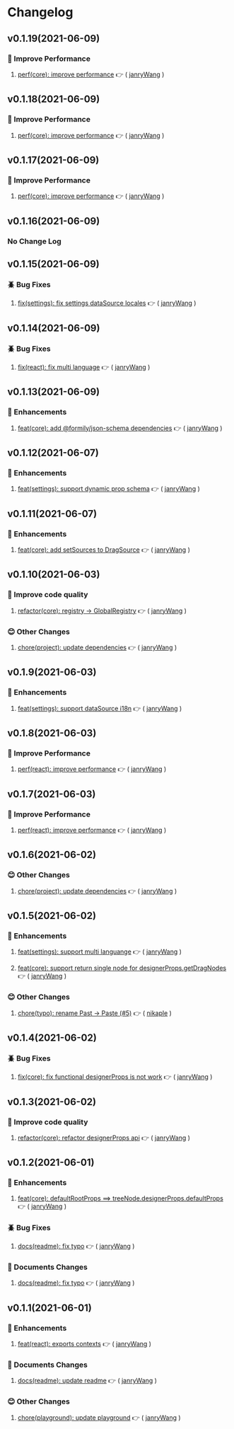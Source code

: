 # Changelog

## v0.1.19(2021-06-09)

### :rocket: Improve Performance

1. [perf(core): improve performance](https://github.com/alibaba/designable/commit/305da1a) :point_right: ( [janryWang](https://github.com/janryWang) )

## v0.1.18(2021-06-09)

### :rocket: Improve Performance

1. [perf(core): improve performance](https://github.com/alibaba/designable/commit/15dea64) :point_right: ( [janryWang](https://github.com/janryWang) )

## v0.1.17(2021-06-09)

### :rocket: Improve Performance

1. [perf(core): improve performance](https://github.com/alibaba/designable/commit/a900b91) :point_right: ( [janryWang](https://github.com/janryWang) )

## v0.1.16(2021-06-09)

### No Change Log

## v0.1.15(2021-06-09)

### :beetle: Bug Fixes

1. [fix(settings): fix settings dataSource locales](https://github.com/alibaba/designable/commit/30ce798) :point_right: ( [janryWang](https://github.com/janryWang) )

## v0.1.14(2021-06-09)

### :beetle: Bug Fixes

1. [fix(react): fix multi language](https://github.com/alibaba/designable/commit/156ecba) :point_right: ( [janryWang](https://github.com/janryWang) )

## v0.1.13(2021-06-09)

### :tada: Enhancements

1. [feat(core): add @formily/json-schema dependencies](https://github.com/alibaba/designable/commit/29ba736) :point_right: ( [janryWang](https://github.com/janryWang) )

## v0.1.12(2021-06-07)

### :tada: Enhancements

1. [feat(settings): support dynamic prop schema](https://github.com/alibaba/designable/commit/ca9d41f) :point_right: ( [janryWang](https://github.com/janryWang) )

## v0.1.11(2021-06-07)

### :tada: Enhancements

1. [feat(core): add setSources to DragSource](https://github.com/alibaba/designable/commit/5dc81b5) :point_right: ( [janryWang](https://github.com/janryWang) )

## v0.1.10(2021-06-03)

### :rose: Improve code quality

1. [refactor(core): registry -> GlobalRegistry](https://github.com/alibaba/designable/commit/19dfaf9) :point_right: ( [janryWang](https://github.com/janryWang) )

### :blush: Other Changes

1. [chore(project): update dependencies](https://github.com/alibaba/designable/commit/9bd894f) :point_right: ( [janryWang](https://github.com/janryWang) )

## v0.1.9(2021-06-03)

### :tada: Enhancements

1. [feat(settings): support dataSource i18n](https://github.com/alibaba/designable/commit/7a9aed6) :point_right: ( [janryWang](https://github.com/janryWang) )

## v0.1.8(2021-06-03)

### :rocket: Improve Performance

1. [perf(react): improve performance](https://github.com/alibaba/designable/commit/f18c825) :point_right: ( [janryWang](https://github.com/janryWang) )

## v0.1.7(2021-06-03)

### :rocket: Improve Performance

1. [perf(react): improve performance](https://github.com/alibaba/designable/commit/04a340b) :point_right: ( [janryWang](https://github.com/janryWang) )

## v0.1.6(2021-06-02)

### :blush: Other Changes

1. [chore(project): update dependencies](https://github.com/alibaba/designable/commit/a1eabe5) :point_right: ( [janryWang](https://github.com/janryWang) )

## v0.1.5(2021-06-02)

### :tada: Enhancements

1. [feat(settings): support multi languange](https://github.com/alibaba/designable/commit/80963f3) :point_right: ( [janryWang](https://github.com/janryWang) )

1. [feat(core): support return single node for designerProps.getDragNodes](https://github.com/alibaba/designable/commit/acf0512) :point_right: ( [janryWang](https://github.com/janryWang) )

### :blush: Other Changes

1. [chore(typo): rename Past -> Paste (#5)](https://github.com/alibaba/designable/commit/71d865e) :point_right: ( [nikaple](https://github.com/nikaple) )

## v0.1.4(2021-06-02)

### :beetle: Bug Fixes

1. [fix(core): fix functional designerProps is not work](https://github.com/alibaba/designable/commit/8d0ad12) :point_right: ( [janryWang](https://github.com/janryWang) )

## v0.1.3(2021-06-02)

### :rose: Improve code quality

1. [refactor(core): refactor designerProps api](https://github.com/alibaba/designable/commit/be3d7fd) :point_right: ( [janryWang](https://github.com/janryWang) )

## v0.1.2(2021-06-01)

### :tada: Enhancements

1. [feat(core): defaultRootProps ==> treeNode.designerProps.defaultProps](https://github.com/alibaba/designable/commit/1a5d729) :point_right: ( [janryWang](https://github.com/janryWang) )

### :beetle: Bug Fixes

1. [docs(readme): fix typo](https://github.com/alibaba/designable/commit/37178c9) :point_right: ( [janryWang](https://github.com/janryWang) )

### :memo: Documents Changes

1. [docs(readme): fix typo](https://github.com/alibaba/designable/commit/37178c9) :point_right: ( [janryWang](https://github.com/janryWang) )

## v0.1.1(2021-06-01)

### :tada: Enhancements

1. [feat(react): exports contexts](https://github.com/alibaba/designable/commit/c6ef149) :point_right: ( [janryWang](https://github.com/janryWang) )

### :memo: Documents Changes

1. [docs(readme): update readme](https://github.com/alibaba/designable/commit/04a8722) :point_right: ( [janryWang](https://github.com/janryWang) )

### :blush: Other Changes

1. [chore(playground): update playground](https://github.com/alibaba/designable/commit/e604283) :point_right: ( [janryWang](https://github.com/janryWang) )
